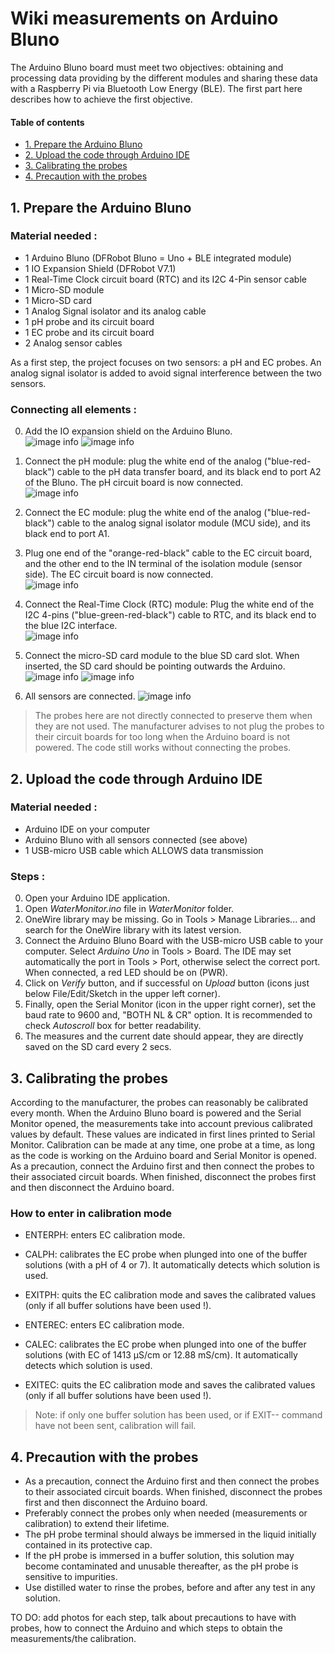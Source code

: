 # Wiki measurements on Arduino Bluno

The Arduino Bluno board must meet two objectives: obtaining and processing data providing by the different modules and sharing these data with a Raspberry Pi via Bluetooth Low Energy (BLE). The first part here describes how to achieve the first objective.

#### Table of contents

- [1. Prepare the Arduino Bluno](#1-prepare-the-arduino-bluno)
- [2. Upload the code through Arduino IDE](#2-upload-the-code-through-arduino-ide)
- [3. Calibrating the probes](#3-calibrating-the-probes)
- [4. Precaution with the probes](#4-precaution-with-the-probes)


## 1. Prepare the Arduino Bluno


### Material needed :
* 1 Arduino Bluno (DFRobot Bluno = Uno + BLE integrated module)
* 1 IO Expansion Shield (DFRobot V7.1)
* 1 Real-Time Clock circuit board (RTC) and its I2C 4-Pin sensor cable
* 1 Micro-SD module
* 1 Micro-SD card
* 1 Analog Signal isolator and its analog cable
* 1 pH probe and its circuit board
* 1 EC probe and its circuit board
* 2 Analog sensor cables

As a first step, the project focuses on two sensors: a pH and EC probes. An analog signal isolator is added to avoid signal interference between the two sensors.

### Connecting all elements :
0. Add the IO expansion shield on the Arduino Bluno.  
![image info](./pic/arduino_preparation_0_bluno_and_shield.jpg)
![image info](./pic/arduino_preparation_1_shield_on_bluno.jpg)

1. Connect the pH module: plug the white end of the analog ("blue-red-black") cable to the pH data transfer board, and its black end to port A2 of the Bluno. The pH circuit board is now connected.  
![image info](./pic/arduino_preparation_2_ph_sensor.jpg)
2. Connect the EC module: plug the white end of the analog ("blue-red-black") cable to the analog signal isolator module (MCU side), and its black end to port A1.  
3. Plug one end of the "orange-red-black" cable to the EC circuit board, and the other end to the IN terminal of the isolation module (sensor side). The EC circuit board is now connected.  
![image info](./pic/arduino_preparation_3_ec_sensor.jpg)
4. Connect the Real-Time Clock (RTC) module: Plug the white end of the I2C 4-pins ("blue-green-red-black") cable to RTC, and its black end to the blue I2C interface.  
![image info](./pic/arduino_preparation_4_rtc_module.jpg)
5. Connect the micro-SD card module to the blue SD card slot. When inserted, the SD card should be pointing outwards the Arduino.  
![image info](./pic/arduino_preparation_5_sdcard_module.jpg)
![image info](./pic/arduino_preparation_5_sdcard_module_on.jpg)
6. All sensors are connected.
![image info](./pic/arduino_preparation_6_final.jpg)

> The probes here are not directly connected to preserve them when they are not used. The manufacturer advises to not plug the probes to their circuit boards for too long when the Arduino board is not powered. The code still works without connecting the probes.

## 2. Upload the code through Arduino IDE


### Material needed :
* Arduino IDE on your computer
* Arduino Bluno with all sensors connected (see above)
* 1 USB-micro USB cable which ALLOWS data transmission


### Steps :  
0. Open your Arduino IDE application.  
1. Open *WaterMonitor.ino* file in *WaterMonitor* folder.  
2. OneWire library may be missing. Go in Tools > Manage Libraries... and search for the OneWire library with its latest version.   
3. Connect the Arduino Bluno Board with the USB-micro USB cable to your computer. Select *Arduino Uno* in Tools > Board. The IDE may set automatically the port in Tools > Port, otherwise select the correct port. When connected, a red LED should be on (PWR).
4. Click on *Verify* button, and if successful on *Upload* button (icons just below File/Edit/Sketch in the upper left corner).  
5. Finally, open the Serial Monitor (icon in the upper right corner), set the baud rate to 9600 and, "BOTH NL & CR" option. It is recommended to check *Autoscroll* box for better readability.  
6. The measures and the current date should appear, they are directly saved on the SD card every 2 secs.  

## 3. Calibrating the probes

According to the manufacturer, the probes can reasonably be calibrated every month. When the Arduino Bluno board is powered and the Serial Monitor opened, the measurements take into account previous calibrated values by default. These values are indicated in first lines printed to Serial Monitor. Calibration can be made at any time, one probe at a time, as long as the code is working on the Arduino board and Serial Monitor is opened. As a precaution, connect the Arduino first and then connect the probes to their associated circuit boards. When finished, disconnect the probes first and then disconnect the Arduino board.

### How to enter in calibration mode

* ENTERPH: enters EC calibration mode.  
* CALPH: calibrates the EC probe when plunged into one of the buffer solutions (with a pH of 4 or 7). It automatically detects which solution is used.  
* EXITPH: quits the EC calibration mode and saves the calibrated values (only if all buffer solutions have been used !).  

* ENTEREC: enters EC calibration mode.  
* CALEC: calibrates the EC probe when plunged into one of the buffer solutions (with EC of 1413 µS/cm or 12.88 mS/cm). It automatically detects which solution is used.  
* EXITEC: quits the EC calibration mode and saves the calibrated values (only if all buffer solutions have been used !).  

> Note: if only one buffer solution has been used, or if EXIT-- command have not been sent, calibration will fail.  

## 4. Precaution with the probes

* As a precaution, connect the Arduino first and then connect the probes to their associated circuit boards. When finished, disconnect the probes first and then disconnect the Arduino board.  
* Preferably connect the probes only when needed (measurements or calibration) to extend their lifetime.  
* The pH probe terminal should always be immersed in the liquid initially contained in its protective cap.  
* If the pH probe is immersed in a buffer solution, this solution may become contaminated and unusable thereafter, as the pH probe is sensitive to impurities.   
* Use distilled water to rinse the probes, before and after any test in any solution.


TO DO: add photos for each step, talk about precautions to have with probes, how to connect the Arduino and which steps to obtain the measurements/the calibration.

